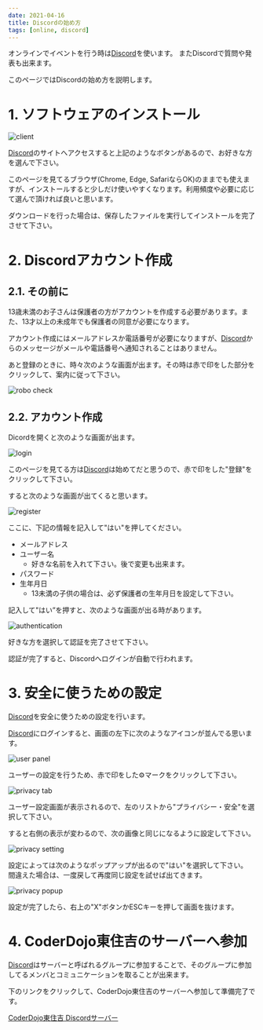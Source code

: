 ```yaml
---
date: 2021-04-16
title: Discordの始め方
tags: [online, discord]
---
```


[Discord]: https://discord.com

オンラインでイベントを行う時は[Discord]を使います。  またDiscordで質問や発表も出来ます。

このページではDiscordの始め方を説明します。

# 1. ソフトウェアのインストール

![client](img/client.png)

[Discord]のサイトへアクセスすると上記のようなボタンがあるので、お好きな方を選んで下さい。

このページを見てるブラウザ(Chrome, Edge, SafariならOK)のままでも使えますが、インストールすると少しだけ使いやすくなります。利用頻度や必要に応じて選んで頂ければ良いと思います。

ダウンロードを行った場合は、保存したファイルを実行してインストールを完了させて下さい。

# 2. Discordアカウント作成

## 2.1. その前に

13歳未満のお子さんは保護者の方がアカウントを作成する必要があります。また、13才以上の未成年でも保護者の同意が必要になります。

アカウント作成にはメールアドレスか電話番号が必要になりますが、[Discord]からのメッセージがメールや電話番号へ通知されることはありません。

あと登録のときに、時々次のような画面が出ます。その時は赤で印をした部分をクリックして、案内に従って下さい。

![robo check](img/robot_check.png)

## 2.2. アカウント作成

Dicordを開くと次のような画面が出ます。

![login](img/login.png)

このページを見てる方は[Discord]は始めてだと思うので、赤で印をした"登録"をクリックして下さい。

すると次のような画面が出てくると思います。

![register](img/register.png)

ここに、下記の情報を記入して"はい"を押してください。

- メールアドレス
- ユーザー名
    - 好きな名前を入れて下さい。後で変更も出来ます。
- パスワード
- 生年月日
    - 13未満の子供の場合は、必ず保護者の生年月日を設定して下さい。

記入して"はい”を押すと、次のような画面が出る時があります。

![authentication](img/authentication.png)

好きな方を選択して認証を完了させて下さい。

認証が完了すると、Discordへログインが自動で行われます。

# 3. 安全に使うための設定

[Discord]を安全に使うための設定を行います。

[Discord]にログインすると、画面の左下に次のようなアイコンが並んでる思います。

![user panel](img/user_panel.png)

ユーザーの設定を行うため、赤で印をした:gear:マークをクリックして下さい。

![privacy tab](img/privacy_tab.png)

ユーザー設定画面が表示されるので、左のリストから"プライバシー・安全"を選択して下さい。

すると右側の表示が変わるので、次の画像と同じになるように設定して下さい。

![privacy setting](img/privacy_setting.png)

設定によっては次のようなポップアップが出るので"はい"を選択して下さい。  
間違えた場合は、一度戻して再度同じ設定を試せば出てきます。

![privacy popup](img/privacy_popup.png)

設定が完了したら、右上の"X"ボタンかESCキーを押して画面を抜けます。

# 4. CoderDojo東住吉のサーバーへ参加

[Discord]はサーバーと呼ばれるグループに参加することで、そのグループに参加してるメンバとコミュニケーションを取ることが出来ます。

下のリンクをクリックして、CoderDojo東住吉のサーバーへ参加して準備完了です。

<a href="https://discord.gg/sT6K3bspqz" target="_blank" rel="noopener noreferrer" class="button special">
CoderDojo東住吉 Discordサーバー
</a>

